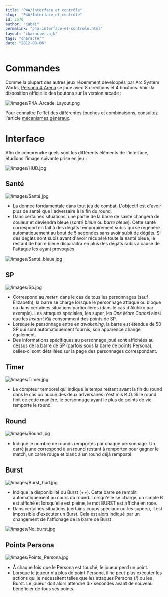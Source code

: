 ```yaml
---
title: "P4A/Interface et contrôle"
slug:  "P4A/Interface_et_contrôle"
id: 2570
author: "Kabai"
permalink: "p4a-interface-et-controle.html"
layout: "character.njk"
tags: "character"
date: "2012-08-06"
---
```


# Commandes

Comme la plupart des autres jeux récemment développés par Arc System
Works, [Persona 4 Arena](Persona_4_Arena "wikilink") se joue avec 8
directions et 4 boutons. Voici la disposition officielle des boutons sur
la version arcade :

![](/images/P4A_Arcade_Layout.png "/images/P4A_Arcade_Layout.png")

Pour connaître l'effet des différentes touches et combinaisons,
consultez l'article [mécanismes généraux](P4A/Mécanismes "wikilink").

# Interface

Afin de comprendre quels sont les différents éléments de l'interface,
étudions l'image suivante prise en jeu :  
  
![](/images/HUD.jpg "/images/HUD.jpg")

## Santé

![](/images/Santé.jpg "/images/Santé.jpg")

- La donnée fondamentale dans tout jeu de combat. L'objectif est d'avoir
  plus de santé que l'adversaire à la fin du round.
- Dans certaines situations, une partie de la barre de santé changera de
  couleur et deviendra bleue (*santé bleue* ou *barre bleue*). Cette
  santé correspond en fait à des dégâts temporairement subis qui se
  régénère automatiquement au bout de 5 secondes sans avoir subit de
  dégâts. Si des dégâts sont subis avant d'avoir récupéré toute la santé
  bleue, le restant de barre bleue disparaîtra en plus des dégâts subis
  à cause de l'attaque les ayant provoqués.

![](/images/Santé_bleue.jpg "/images/Santé_bleue.jpg")

## SP

![](/images/Sp.jpg "/images/Sp.jpg")

- Correspond au *meter*, dans le cas de tous les personnages (sauf
  Elizabeth), la barre se charge lorsque le personnage attaque ou bloque
  ou dans certaines situations particulières (dans le cas d'Akihiko par
  exemple). Les attaques spéciales, les super, les *One More Cancel*
  ainsi que les *Instant Kill* consomment des points de SP.
- Lorsque le personnage entre en *awakening*, la barre est étendue de 50
  SP qui sont automatiquement fournis, son apparence change également.
- Des informations spécifiques au personnage joué sont affichées au
  dessus de la barre de SP (parfois sous la barre de points Persona),
  celles-ci sont détaillées sur la page des personnages correspondant.

## Timer

![](/images/Timer.jpg "/images/Timer.jpg")

- Le compteur temporel qui indique le temps restant avant la fin du
  round dans le cas où aucun des deux adversaires n'est mis K.O. Si le
  round finit de cette manière, le personnage ayant le plus de points de
  vie remporte le round.

## Round

![](/images/Round.jpg "/images/Round.jpg")

- Indique le nombre de rounds remportés par chaque personnage. Un carré
  jaune correspond à un round restant à remporter pour gagner le match,
  un carré rouge et blanc à un round déjà remporté.

## Burst

![](/images/Burst_hud.jpg "/images/Burst_hud.jpg")

- Indique la disponibilité du Burst (++). Cette barre se remplit
  automatiquement au cours du round. Lorsqu'elle se charge, un simple B
  est affiché et lorsqu'elle est pleine, le mot BURST est affiché en
  rose.
- Dans certaines situations (certains coups spéciaux ou les supers), il
  est impossible d'exécuter un Burst. Cela est alors indiqué par un
  changement de l'affichage de la barre de Burst :

![](/images/No_burst.jpg "/images/No_burst.jpg")

## Points Persona

![](/images/Points_Persona.jpg "/images/Points_Persona.jpg")

- À chaque fois que le Persona est touché, le joueur perd un point.
- Lorsque le joueur n'a plus de point Persona, il ne peut plus exécuter
  les actions qui le nécessitent telles que les attaques Persona (/) ou
  les Burst. Le joueur doit alors attendre dix secondes avant de nouveau
  bénéficier de tous ses points.
